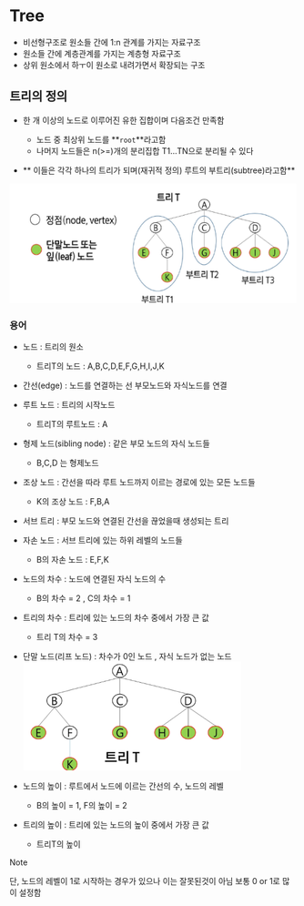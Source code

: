 # Tree
- 비선형구조로 원소들 간에 1:n 관계를 가지는 자료구조
- 원소들 간에 계층관계를 가지는 계층형 자료구조
- 상위 원소에서 하ㅜ이 원소로 내려가면서 확장되는 구조

## 트리의 정의
- 한 개 이상의 노드로 이루어진 유한 집합이며 다음조건 만족함
    - 노드 중 최상위 노드를 **`root`**라고함
    - 나머지 노드들은 n(>=)개의 분리집합 T1...TN으로 분리될 수 있다
    
- ** 이들은 각각 하나의 트리가 되며(재귀적 정의) 루트의 부트리(subtree)라고함**

![img.png](img/img.png)
  
### 용어
- 노드 : 트리의 원소
    - 트리T의 노드 : A,B,C,D,E,F,G,H,I,J,K
    
- 간선(edge) : 노드를 연결하는 선 부모노드와 자식노드를 연결
- 루트 노드 : 트리의 시작노드
    - 트리T의 루트노드 : A
  
- 형제 노드(sibling node) : 같은 부모 노드의 자식 노드들
    - B,C,D 는 형제노드
    
- 조상 노드 : 간선을 따라 루트 노드까지 이르는 경로에 있는 모든 노드들
    - K의 조상 노드 : F,B,A
    
- 서브 트리 : 부모 노드와 연결된 간선을 끊었을때 생성되는 트리
- 자손 노드 : 서브 트리에 있는 하위 레벨의 노드들
    - B의 자손 노드 : E,F,K
    
- 노드의 차수 : 노드에 연결된 자식 노드의 수
    - B의 차수 = 2 , C의 차수 = 1
    
- 트리의 차수 : 트리에 있는 노드의 차수 중에서 가장 큰 값
    - 트리 T의 차수 = 3
    
- 단말 노드(리프 노드) : 차수가 0인 노드 , 자식 노드가 없는 노드
![img_1.png](img/img_1.png)

- 노드의 높이 : 루트에서 노드에 이르는 간선의 수, 노드의 레벨
    - B의 높이 = 1, F의 높이  = 2
    
- 트리의 높이 : 트리에 있는 노드의 높이 중에서 가장 큰 값
    - 트리T의 높이
    
> [!NOTE]
> 단, 노드의 레벨이 1로 시작하는 경우가 있으나 이는 잘못된것이 아님 보통 0 or 1로 많이 설정함


